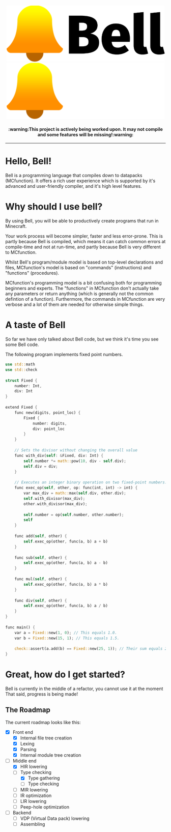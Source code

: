 <p align="center">
    <img src="assets/Bell logo + wordmark.svg#gh-light-mode-only" width="497" height="177">
    <img src="assets/Bell logo + wordmark (white).svg#gh-dark-mode-only" width="497" height="177">
</p>

<h4 align="center">
    :warning:This project is actively being worked upon. It may not compile and some features will be missing!:warning:
</h4>

---

# Hello, Bell!
Bell is a programming language that compiles down to datapacks (MCfunction).
It offers a rich user experience which is supported by it's advanced and user-friendly compiler, and it's high level features.

# Why should I use bell?
By using Bell, you will be able to productively create programs that run in Minecraft.

Your work process will become simpler, faster and less error-prone.
This is partly because Bell is compiled, which means it can catch common errors at compile-time and not at run-time,
and partly because Bell is very different to MCfunction.

Whilst Bell's program/module model is based on top-level declarations and files,
MCfunction's model is based on "commands" (instructions) and "functions" (procedures).

MCfunction's programming model is a bit confusing both for programming beginners and experts.
The "functions" in MCfunction don't actually take any parameters or return anything (which is generally not the common defintion of a function).
Furthermore, the commands in MCfunction are very verbose and a lot of them are needed for otherwise simple things.

# A taste of Bell
So far we have only talked about Bell code, but we think it's time you see some Bell code.

The following program implements fixed point numbers.
```rust
use std::math
use std::check

struct Fixed {
    number: Int,
    div: Int
}

extend Fixed {
    func new(digits, point_loc) {
        Fixed {
            number: digits,
            div: point_loc
        }
    }

    // Sets the divisor without changing the overall value
    func with_div(self: &Fixed, div: Int) {
        self.number *= math::pow(10, div - self.div);
        self.div = div;
    }

    // Executes an integer binary operation on two fixed-point numbers.
    func exec_op(self, other, op: func(int, int) -> int) {
        var max_div = math::max(self.div, other.div);
        self.with_divisor(max_div);
        other.with_divisor(max_div);
        
        self.number = op(self.number, other.number);
        self
    }

    func add(self, other) {
        self.exec_op(other, func(a, b) a + b)
    }

    func sub(self, other) {
        self.exec_op(other, func(a, b) a - b)
    }

    func mul(self, other) {
        self.exec_op(other, func(a, b) a * b)
    }

    func div(self, other) {
        self.exec_op(other, func(a, b) a / b)
    }
}

func main() {
    var a = Fixed::new(1, 0); // This equals 1.0.
    var b = Fixed::new(15, 1); // This equals 1.5.

    check::assert(a.add(b) == Fixed::new(25, 1)); // Their sum equals 2.5.
}
```

# Great, how do I get started?
Bell is currently in the middle of a refactor, you cannot use it at the moment
That said, progress is being made!

## The Roadmap
The current roadmap looks like this:
- [x] Front end
  - [x] Internal file tree creation
  - [x] Lexing
  - [x] Parsing
  - [x] Internal module tree creation
- [ ] Middle end
  - [x] HIR lowering
  - [ ] Type checking
    - [x] Type gathering
    - [ ] Type checking
  - [ ] MIR lowering
  - [ ] IR optimization
  - [ ] LIR lowering
  - [ ] Peep-hole optimization
- [ ] Backend
  - [ ] VDP (Virtual Data pack) lowering
  - [ ] Assembling

